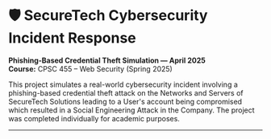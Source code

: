 # 🛡️ SecureTech Cybersecurity Incident Response

**Phishing-Based Credential Theft Simulation — April 2025**  
**Course:** CPSC 455 – Web Security (Spring 2025)

This project simulates a real-world cybersecurity incident involving a phishing-based credential theft attack on the Networks and Servers of SecureTech Solutions leading to a User's account being compromised which resulted in a Social Engineering Attack in the Company. The project was completed individually for academic purposes.

---

